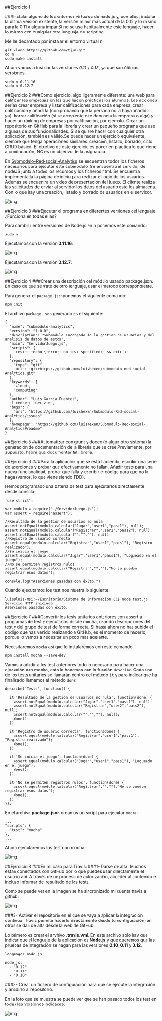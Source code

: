 ##Ejercicio 1

###Instalar alguno de los entornos virtuales de node.js y, con ellos, instalar la última versión existente, la versión minor más actual de la 0.12 y lo mismo para la 0.11 o alguna impar.Si no se usa habitualmente este lenguaje, hacer lo mismo con cualquier otro lenguaje de scripting.

Me he decantado por instalar el entorno virtual n:

```
git clone https://github.com/tj/n.git
cd n
sudo make install
```

Ahora vamos a instalar las versiones *0.11* y *0.12*, ya que son últimas versiones.

```
sudo n 0.11.16
sudo n 0.12.7
```

##Ejercicio 2
###Como ejercicio, algo ligeramente diferente: una web para calificar las empresas en las que hacen prácticas los alumnos. Las acciones serían crear empresa y listar calificaciones para cada empresa, crear calificación y añadirla (comprobando que la persona no la haya añadido ya), borrar calificación (si se arrepiente o te denuncia la empresa o algo) y hacer un ránking de empresas por calificación, por ejemplo. Crear un repositorio en GitHub para la librería y crear un pequeño programa que use algunas de sus funcionalidades. Si se quiere hacer con cualquier otra aplicación, también es válido.Se puede hacer un ejercicio equivalente, siempre que tenga operaciones similares: creación, listado, borrado, ciclo CRUD básico. El objetivo de este ejercicio es poner en práctica lo que viene a continuación, NO es un objetivo de la asignatura.

En [Submodulo-Red-social-Analytics](https://github.com/luishexen/Submodulo-Red-social-Analytics.git) se encuentran todos los ficheros necesarios para ejecutar este submodulo. Se encuentra el servidor de nodeJS junto a todos los recursos y los ficheros html. Se encuentra implementada la página de inicio para realizar el login de los usuarios. Además se encuentra un vídeo de presentación del juego. El cliente realiza las solicitudes de enviar al servidor los datos del usuario este los almacena. Con lo que hay una creación, listado y borrado de usuarios en el servidor.    

![img](https://www.dropbox.com/s/c2gbfegdks9tuob/Captura.png?dl=0)

##Ejercicio 3
###Ejecutar el programa en diferentes versiones del lenguaje. ¿Funciona en todas ellas?

Para cambiar entre versiones de Node.js en n ponemos este comando:

```
sudo n
```

Ejecutamos con la versión **0.11.16**:

![img](https://www.dropbox.com/s/bdxqn4yq8pm5rzu/Captura2.png?dl=0)

Ejecutamos con la versión **0.12.7**:

![img](https://www.dropbox.com/s/zvpt433hw0uns0t/Captura3.png?dl=0)

##Ejercicio 4
###Crear una descripción del módulo usando package.json. En caso de que se trate de otro lenguaje, usar el método correspondiente.

Para generar el `package.json`ponemos el siguiente comando:

```
npm init
```

El archivo `package.json` generado es el siguiente:

```
{
  "name": "submodulo-analytics",
  "version": "1.0.0",
  "description": "Submodulo encargado de la gestion de usuarios y del analisis de datos de estos",
  "main": "ServidorJuego.js",
  "scripts": {
    "test": "echo \"Error: no test specified\" && exit 1"
  },
  "repository": {
    "type": "git",
    "url": "git+https://github.com/luishexen/Submodulo-Red-social-Analytics.git"
  },
  "keywords": [
    "Cloud",
    "computing"
  ],
  "author": "Luis Garcia Fuentes",
  "license": "GPL-2.0",
  "bugs": {
    "url": "https://github.com/luishexen/Submodulo-Red-social-Analytics/issues"
  },
  "homepage": "https://github.com/luishexen/Submodulo-Red-social-Analytics#readme"
}
```

##Ejercicio 5
###Automatizar con grunt y docco (o algún otro sistema) la generación de documentación de la librería que se cree.Previamente, por supuesto, habrá que documentar tal librería.


##Ejercicio 6
###Para la aplicación que se está haciendo, escribir una serie de aserciones y probar que efectivamente no fallan. Añadir tests para una nueva funcionalidad, probar que falla y escribir el código para que no lo haga (vamos, lo que viene siendo TDD).

Hemos programado una bateria de test para ejecutarlos directamente desde consola:

```
'use strict';

var modulo = require('./ServidorJuego.js');
var assert = require("assert");

//Resultado de la gestión de usuarios no nula
assert.notEqual(modulo.calcular("Jugar","user1","pass1"), null);
assert.notEqual(modulo.calcular("Registrar","user2","pass2"), null);
assert.notEqual(modulo.calcular("","",""), null);
//Registro de usuario correcta
assert.equal(modulo.calcular("Registrar","user1","pass1"), "Registro realizado");
//Se inicia el juego
assert.equal(modulo.calcular("Jugar","user1","pass1"), "Logueado en el juego");
//No se permiten registros nulos
assert.equal(modulo.calcular("Registrar","",""),"No se pueden registrar esos datos");

console.log("Aserciones pasadas con éxito.")
```
Cuando ejecutamos los test nos muetra lo siguiente:

```
luis@luis-msi:~/Escritorio/Sistema de información CC$ node test.js
Servicio HTTP iniciado
Aserciones pasadas con éxito.
```

##Ejercicio 7
###Convertir los tests unitarios anteriores con assert a programas de test y ejecutarlos desde mocha, usando descripciones del test y del grupo de test de forma correcta. Si hasta ahora no has subido el código que has venido realizando a GitHub, es el momento de hacerlo, porque lo vamos a necesitar un poco más adelante.

Necesitaremos `mocha` asi que lo instalaremos con este comando:

```
npm install mocha --save-dev
```

Vamos a añadir a los test anteriores todo lo necesario para hacer una ejecución con mocha, esto lo hacemos con la función `describe`. Cada uno de los tests unitarios se llamarán dentro del método `it` y para indicar que ha finalizado llamamos al método ``done``:

```
describe('Tests', function() {

  it('Resultado de la gestión de usuarios no nula', function(done) {
    assert.notEqual(modulo.calcular("Jugar","user1","pass1"), null);
    assert.notEqual(modulo.calcular("Registrar","user2","pass2"), null);
    assert.notEqual(modulo.calcular("","",""), null);
    done();
  });

  it('Registro de usuario correcta', function(done) {
    assert.equal(modulo.calcular("Registrar","user1","pass1"), "Registro realizado");
    done();
  });

  it('Se inicia el juego', function(done) {
    assert.equal(modulo.calcular("Jugar","user1","pass1"), "Logueado en el juego");
    done();
  });

  it('No se permiten registros nulos', function(done) {
    assert.equal(modulo.calcular("Registrar","",""),"No se pueden registrar esos datos");
    done();
  });
});
```

En el archivo **package.json** creamos un script para ejecutar `mocha`:

```
...
"scripts": {
  "test": "mocha"
},
...
```

Ahora ejecutaremos los test con mocha:

![img](https://www.dropbox.com/s/2vl0bsjjqlii91a/Captura4.png?dl=0)

##Ejercicio 8
###En mi caso para Travis:
###1- Darse de alta. Muchos están conectados con GitHub por lo que puedes usar directamente el usuario ahí. A través de un proceso de autorización, acceder al contenido e incluso informar del resultado de los tests.

Como se puede ver en la imagen se ha sincronizado mi cuenta travis a github:

![img](https://www.dropbox.com/s/hv51x01hb5y2sm2/Captura5.png?dl=0)


###2- Activar el repositorio en el que se vaya a aplicar la integración continua. Travis permite hacerlo directamente desde tu configuración; en otros se dan de alta desde la web de GitHub.

Lo primero es crear el arvhivo **.travis.yml**. En este archivo solo hay que indicar que el lenguaje de la aplicación es **Node.js** y que queremos que las pruebas de integración se hagan para las versiones **0.10**, **0.11** y **0.12**.

```
language: node_js

node_js:
  - "0.12"
  - "0.11"
  - "0.10"
```

###3- Crear un fichero de configuración para que se ejecute la integración y añadirlo al repositorio.

En la foto que se muestra se puede ver que se han pasado todos los test en todas las versiones indicadas:

![img](https://www.dropbox.com/s/5vd9cskdesu08jr/Captura6.png?dl=0)
